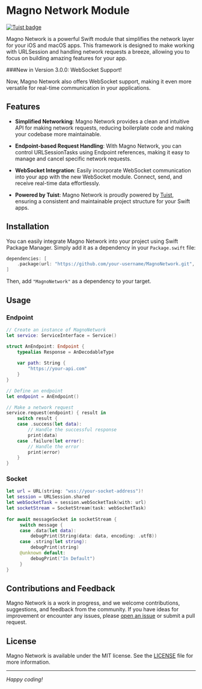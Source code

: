 # Magno Network Module

[![Tuist badge](https://img.shields.io/badge/Powered%20by-Tuist-blue)](https://tuist.io)

Magno Network is a powerful Swift module that simplifies the network layer for your iOS and macOS apps. This framework is designed to make working with URLSession and handling network requests a breeze, allowing you to focus on building amazing features for your app.

###New in Version 3.0.0: WebSocket Support!

Now, Magno Network also offers WebSocket support, making it even more versatile for real-time communication in your applications.

## Features

- **Simplified Networking**: Magno Network provides a clean and intuitive API for making network requests, reducing boilerplate code and making your codebase more maintainable.

- **Endpoint-based Request Handling**: With Magno Network, you can control URLSessionTasks using Endpoint references, making it easy to manage and cancel specific network requests.

- **WebSocket Integration**: Easily incorporate WebSocket communication into your app with the new WebSocket module. Connect, send, and receive real-time data effortlessly.

- **Powered by Tuist**: Magno Network is proudly powered by [Tuist](https://tuist.io), ensuring a consistent and maintainable project structure for your Swift apps.

## Installation

You can easily integrate Magno Network into your project using Swift Package Manager. Simply add it as a dependency in your `Package.swift` file:

```swift
dependencies: [
    .package(url: "https://github.com/your-username/MagnoNetwork.git", from: "1.0.0")
]
```

Then, add `"MagnoNetwork"` as a dependency to your target.

## Usage

### Endpoint
```swift
// Create an instance of MagnoNetwork
let service: ServiceInterface = Service()

struct AnEndpoint: Endpoint {
    typealias Response = AnDecodableType
    
    var path: String {
        "https://your-api.com"
    }
}

// Define an endpoint
let endpoint = AnEndpoint()

// Make a network request
service.request(endpoint) { result in
    switch result {
    case .success(let data):
        // Handle the successful response
        print(data)
    case .failure(let error):
        // Handle the error
        print(error)
    }
}
```
### Socket
```swift
let url = URL(string: "wss://your-socket-address")!
let session = URLSession.shared
let webSocketTask = session.webSocketTask(with: url)
let socketStream = SocketStream(task: webSocketTask)
 
for await messageSocket in socketStream {
     switch message {
     case .data(let data):
         debugPrint(String(data: data, encoding: .utf8))
     case .string(let string):
         debugPrint(string)
     @unknown default:
         debugPrint("In Default")
     }
}
```

## Contributions and Feedback

Magno Network is a work in progress, and we welcome contributions, suggestions, and feedback from the community. If you have ideas for improvement or encounter any issues, please [open an issue](https://github.com/your-username/MagnoNetwork/issues) or submit a pull request.

## License

Magno Network is available under the MIT license. See the [LICENSE](LICENSE) file for more information.

---

*Happy coding!*

